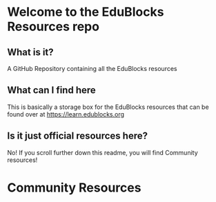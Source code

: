 # Welcome to the EduBlocks Resources repo

## What is it?
A GitHub Repository containing all the EduBlocks resources

## What can I find here

This is basically a storage box for the EduBlocks resources that can be found over at https://learn.edublocks.org

## Is it just official resources here?

No! If you scroll further down this readme, you will find Community resources!

# Community Resources
